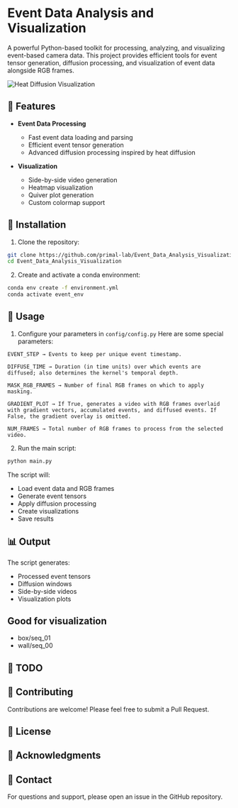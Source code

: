 # Event Data Analysis and Visualization

A powerful Python-based toolkit for processing, analyzing, and visualizing event-based camera data. This project provides efficient tools for event tensor generation, diffusion processing, and visualization of event data alongside RGB frames.

![Heat Diffusion Visualization](demo/output_cropped.gif)

## 🌟 Features

- **Event Data Processing**
  - Fast event data loading and parsing
  - Efficient event tensor generation
  - Advanced diffusion processing inspired by heat diffusion

- **Visualization**
  - Side-by-side video generation
  - Heatmap visualization
  - Quiver plot generation
  - Custom colormap support


## 🚀 Installation

1. Clone the repository:
```bash
git clone https://github.com/primal-lab/Event_Data_Analysis_Visualization.git
cd Event_Data_Analysis_Visualization
```

2. Create and activate a conda environment:
```bash
conda env create -f environment.yml
conda activate event_env
```

## 🎯 Usage

1. Configure your parameters in `config/config.py` Here are some special parameters:

```
EVENT_STEP → Events to keep per unique event timestamp.

DIFFUSE_TIME → Duration (in time units) over which events are diffused; also determines the kernel's temporal depth.

MASK_RGB_FRAMES → Number of final RGB frames on which to apply masking.

GRADIENT_PLOT → If True, generates a video with RGB frames overlaid with gradient vectors, accumulated events, and diffused events. If False, the gradient overlay is omitted.

NUM_FRAMES → Total number of RGB frames to process from the selected video.

```

2. Run the main script:
```bash
python main.py
```

The script will:
- Load event data and RGB frames
- Generate event tensors
- Apply diffusion processing
- Create visualizations
- Save results

## 📊 Output

The script generates:
- Processed event tensors
- Diffusion windows
- Side-by-side videos
- Visualization plots

## Good for visualization
- box/seq_01
- wall/seq_00

## 📝 TODO


## 🤝 Contributing

Contributions are welcome! Please feel free to submit a Pull Request.

## 📝 License


## 🙏 Acknowledgments

## 📧 Contact

For questions and support, please open an issue in the GitHub repository.



